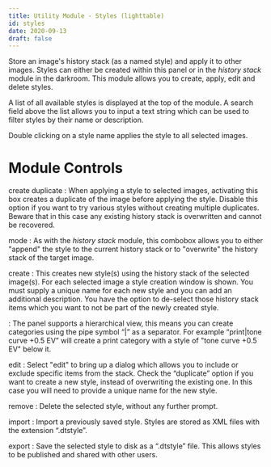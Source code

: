 ```yaml
---
title: Utility Module - Styles (lighttable)
id: styles
date: 2020-09-13
draft: false
---
```


Store an image's history stack (as a named style) and apply it to other images. Styles can either be created within this panel or in the _history stack_ module in the darkroom. This module allows you to create, apply, edit and delete styles.

A list of all available styles is displayed at the top of the module. A search field above the list allows you to input a text string which can be used to filter styles by their name or description.

Double clicking on a style name applies the style to all selected images. 

# Module Controls

create duplicate
: When applying a style to selected images, activating this box creates a duplicate of the image before applying the style. Disable this option if you want to try various styles without creating multiple duplicates. Beware that in this case any existing history stack is overwritten and cannot be recovered.

mode
: As with the _history stack_ module, this combobox allows you to either "append" the style to the current history stack or to "overwrite" the history stack of the target image.

create
: This creates new style(s) using the history stack of the selected image(s). For each selected image a style creation window is shown. You must supply a unique name for each new style and you can add an additional description. You have the option to de-select those history stack items which you want to not be part of the newly created style.

: The panel supports a hierarchical view, this means you can create categories using the pipe symbol “|” as a separator. For example “print|tone curve +0.5 EV” will create a print category with a style of "tone curve +0.5 EV" below it.

edit
: Select "edit" to bring up a dialog which allows you to include or exclude specific items from the stack. Check the “duplicate” option if you want to create a new style, instead of overwriting the existing one. In this case you will need to provide a unique name for the new style.

remove
: Delete the selected style, without any further prompt.

import
: Import a previously saved style. Styles are stored as XML files with the extension “.dtstyle”.

export
: Save the selected style to disk as a “.dtstyle” file. This allows styles to be published and shared with other users.
